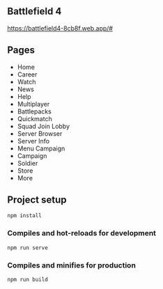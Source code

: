 ## Battlefield 4
https://battlefield4-8cb8f.web.app/# 

## Pages
- Home
- Career
- Watch
- News
- Help
- Multiplayer
- Battlepacks
- Quickmatch
- Squad Join Lobby
- Server Browser
- Server Info
- Menu Campaign
- Campaign
- Soldier
- Store
- More

## Project setup
```
npm install
```

### Compiles and hot-reloads for development
```
npm run serve
```

### Compiles and minifies for production
```
npm run build
```
